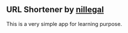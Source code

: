 ## URL Shortener by [nillegal](mailto:jayhar.nilaina@gmail.com)
<p>This is a very simple app for learning purpose.</p>